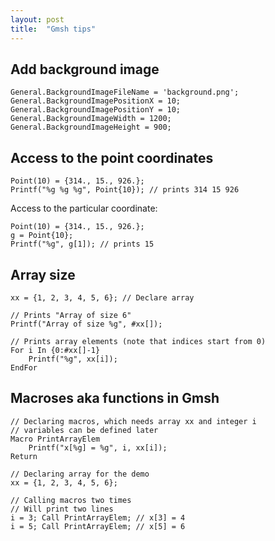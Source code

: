 ```yaml
---
layout: post
title:  "Gmsh tips"
---
```


## Add background image

```
General.BackgroundImageFileName = 'background.png';
General.BackgroundImagePositionX = 10;
General.BackgroundImagePositionY = 10;
General.BackgroundImageWidth = 1200;
General.BackgroundImageHeight = 900;
```

## Access to the point coordinates
```
Point(10) = {314., 15., 926.};
Printf("%g %g %g", Point{10}); // prints 314 15 926
```
Access to the particular coordinate:
```
Point(10) = {314., 15., 926.};
g = Point{10};
Printf("%g", g[1]); // prints 15
```

## Array size
```
xx = {1, 2, 3, 4, 5, 6}; // Declare array

// Prints "Array of size 6"
Printf("Array of size %g", #xx[]);

// Prints array elements (note that indices start from 0)
For i In {0:#xx[]-1}
    Printf("%g", xx[i]);
EndFor
```

## Macroses aka functions in Gmsh
```
// Declaring macros, which needs array xx and integer i
// variables can be defined later
Macro PrintArrayElem
    Printf("x[%g] = %g", i, xx[i]);
Return

// Declaring array for the demo
xx = {1, 2, 3, 4, 5, 6};

// Calling macros two times
// Will print two lines
i = 3; Call PrintArrayElem; // x[3] = 4
i = 5; Call PrintArrayElem; // x[5] = 6
```